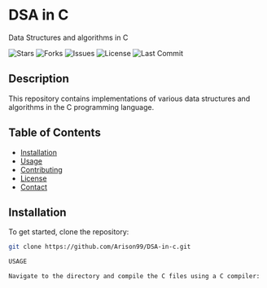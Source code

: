 # DSA in C

Data Structures and algorithms in C

![Stars](https://img.shields.io/github/stars/Arison99/DSA-in-c)
![Forks](https://img.shields.io/github/forks/Arison99/DSA-in-c)
![Issues](https://img.shields.io/github/issues/Arison99/DSA-in-c)
![License](https://img.shields.io/github/license/Arison99/DSA-in-c)
![Last Commit](https://img.shields.io/github/last-commit/Arison99/DSA-in-c)

## Description
This repository contains implementations of various data structures and algorithms in the C programming language.

## Table of Contents
- [Installation](#installation)
- [Usage](#usage)
- [Contributing](#contributing)
- [License](#license)
- [Contact](#contact)

## Installation
To get started, clone the repository:
```bash
git clone https://github.com/Arison99/DSA-in-c.git

USAGE

Navigate to the directory and compile the C files using a C compiler: